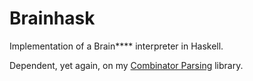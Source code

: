 # Brainhask
Implementation of a Brain**** interpreter in Haskell.

Dependent, yet again, on my [Combinator Parsing](https://github.com/Crazycolorz5/Combinator-Parsing) 
library.

